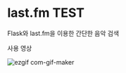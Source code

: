 # last.fm TEST
Flask와 last.fm을 이용한 간단한 음악 검색

사용 영상

![ezgif com-gif-maker](https://user-images.githubusercontent.com/60428026/178136111-cbaedbfc-20d8-4aec-b97e-f1e067b29fb2.gif)
